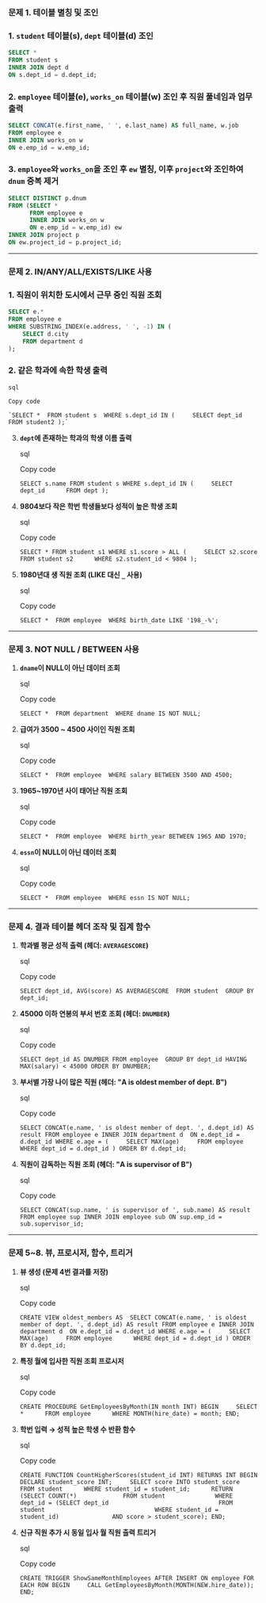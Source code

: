 ### **문제 1. 테이블 별칭 및 조인**
### 1. `student` 테이블(s), `dept` 테이블(d) 조인
```sql
SELECT *  
FROM student s  
INNER JOIN dept d  
ON s.dept_id = d.dept_id;
```
    
### 2. `employee` 테이블(e), `works_on` 테이블(w) 조인 후 직원 풀네임과 업무 출력
```sql
SELECT CONCAT(e.first_name, ' ', e.last_name) AS full_name, w.job  
FROM employee e  
INNER JOIN works_on w  
ON e.emp_id = w.emp_id;
```
    
### 3. `employee`와 `works_on`을 조인 후 `ew` 별칭, 이후 `project`와 조인하여 `dnum` 중복 제거
```sql
SELECT DISTINCT p.dnum 
FROM (SELECT *        
	  FROM employee e        
	  INNER JOIN works_on w        
	  ON e.emp_id = w.emp_id) ew 
INNER JOIN project p  
ON ew.project_id = p.project_id;
```
    
---

### **문제 2. IN/ANY/ALL/EXISTS/LIKE 사용**
### 1. 직원이 위치한 도시에서 근무 중인 직원 조회
```sql
SELECT e.* 
FROM employee e 
WHERE SUBSTRING_INDEX(e.address, ' ', -1) IN (     
	SELECT d.city     
	FROM department d 
);
```
    
### 2. 같은 학과에 속한 학생 출력
    
    sql
    
    Copy code
    
    `SELECT *  FROM student s  WHERE s.dept_id IN (     SELECT dept_id      FROM student2 );`
    
3. **`dept`에 존재하는 학과의 학생 이름 출력**
    
    sql
    
    Copy code
    
    `SELECT s.name FROM student s WHERE s.dept_id IN (     SELECT dept_id      FROM dept );`
    
4. **9804보다 작은 학번 학생들보다 성적이 높은 학생 조회**
    
    sql
    
    Copy code
    
    `SELECT * FROM student s1 WHERE s1.score > ALL (     SELECT s2.score      FROM student s2      WHERE s2.student_id < 9804 );`
    
5. **1980년대 생 직원 조회 (LIKE 대신 `_` 사용)**
    
    sql
    
    Copy code
    
    `SELECT *  FROM employee  WHERE birth_date LIKE '198_-%';`
    

---

### **문제 3. NOT NULL / BETWEEN 사용**

1. **`dname`이 NULL이 아닌 데이터 조회**
    
    sql
    
    Copy code
    
    `SELECT *  FROM department  WHERE dname IS NOT NULL;`
    
2. **급여가 3500 ~ 4500 사이인 직원 조회**
    
    sql
    
    Copy code
    
    `SELECT *  FROM employee  WHERE salary BETWEEN 3500 AND 4500;`
    
3. **1965~1970년 사이 태어난 직원 조회**
    
    sql
    
    Copy code
    
    `SELECT *  FROM employee  WHERE birth_year BETWEEN 1965 AND 1970;`
    
4. **`essn`이 NULL이 아닌 데이터 조회**
    
    sql
    
    Copy code
    
    `SELECT *  FROM employee  WHERE essn IS NOT NULL;`
    

---

### **문제 4. 결과 테이블 헤더 조작 및 집계 함수**

1. **학과별 평균 성적 출력 (헤더: `AVERAGESCORE`)**
    
    sql
    
    Copy code
    
    `SELECT dept_id, AVG(score) AS AVERAGESCORE  FROM student  GROUP BY dept_id;`
    
2. **45000 이하 연봉의 부서 번호 조회 (헤더: `DNUMBER`)**
    
    sql
    
    Copy code
    
    `SELECT dept_id AS DNUMBER FROM employee  GROUP BY dept_id HAVING MAX(salary) < 45000 ORDER BY DNUMBER;`
    
3. **부서별 가장 나이 많은 직원 (헤더: "A is oldest member of dept. B")**
    
    sql
    
    Copy code
    
    `SELECT CONCAT(e.name, ' is oldest member of dept. ', d.dept_id) AS result FROM employee e INNER JOIN department d  ON e.dept_id = d.dept_id WHERE e.age = (     SELECT MAX(age)     FROM employee      WHERE dept_id = d.dept_id ) ORDER BY d.dept_id;`
    
4. **직원이 감독하는 직원 조회 (헤더: "A is supervisor of B")**
    
    sql
    
    Copy code
    
    `SELECT CONCAT(sup.name, ' is supervisor of ', sub.name) AS result FROM employee sup INNER JOIN employee sub ON sup.emp_id = sub.supervisor_id;`
    

---

### **문제 5~8. 뷰, 프로시저, 함수, 트리거**

1. **뷰 생성 (문제 4번 결과를 저장)**
    
    sql
    
    Copy code
    
    `CREATE VIEW oldest_members AS  SELECT CONCAT(e.name, ' is oldest member of dept. ', d.dept_id) AS result FROM employee e INNER JOIN department d  ON e.dept_id = d.dept_id WHERE e.age = (     SELECT MAX(age)     FROM employee      WHERE dept_id = d.dept_id ) ORDER BY d.dept_id;`
    
2. **특정 월에 입사한 직원 조회 프로시저**
    
    sql
    
    Copy code
    
    `CREATE PROCEDURE GetEmployeesByMonth(IN month INT) BEGIN     SELECT *      FROM employee      WHERE MONTH(hire_date) = month; END;`
    
3. **학번 입력 → 성적 높은 학생 수 반환 함수**
    
    sql
    
    Copy code
    
    `CREATE FUNCTION CountHigherScores(student_id INT) RETURNS INT BEGIN     DECLARE student_score INT;     SELECT score INTO student_score      FROM student      WHERE student_id = student_id;      RETURN (SELECT COUNT(*)             FROM student              WHERE dept_id = (SELECT dept_id                               FROM student                               WHERE student_id = student_id)               AND score > student_score); END;`
    
4. **신규 직원 추가 시 동일 입사 월 직원 출력 트리거**
    
    sql
    
    Copy code
    
    `CREATE TRIGGER ShowSameMonthEmployees AFTER INSERT ON employee FOR EACH ROW BEGIN     CALL GetEmployeesByMonth(MONTH(NEW.hire_date)); END;`
